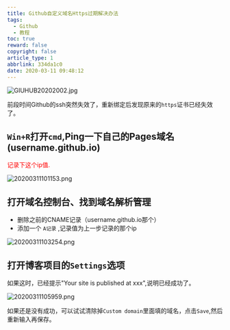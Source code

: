 ```yaml
---
title: Github自定义域名Https过期解决办法
tags:
  - Github
  - 教程
toc: true
reward: false
copyright: false
article_type: 1
abbrlink: 334da1c0
date: 2020-03-11 09:48:12
---
```


![GIUHUB20202002.jpg](https://cdn.jsdelivr.net/gh/Anyway521/blogpic@main/image/imageGIUHUB20202002.jpg)

前段时间Github的ssh突然失效了，重新绑定后发现原来的`https`证书已经失效了。

<!-- more -->

## `Win+R`打开`cmd`,Ping一下自己的Pages域名(username.github.io)

<p style="color:red">记录下这个ip值.</p>

![20200311101153.png](https://cdn.jsdelivr.net/gh/Anyway521/blogpic@main/image/image20200311101153.png)


## 打开域名控制台、找到域名解析管理
- 删除之前的CNAME记录（username.github.io那个）
- 添加一个 `A记录` ,记录值为上一步记录的那个ip

![20200311103254.png](https://cdn.jsdelivr.net/gh/Anyway521/blogpic@main/image/image20200311103254.png)

## 打开博客项目的`Settings`选项
如果这时，已经提示"Your site is published at xxx",说明已经成功了。

![20200311105959.png](https://cdn.jsdelivr.net/gh/Anyway521/blogpic@main/image/image20200311105959.png)

如果还是没有成功，可以试试清除掉`Custom domain`里面填的域名，点击`Save`,然后重新输入再保存。  